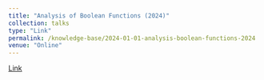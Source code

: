 ```yaml
---
title: "Analysis of Boolean Functions (2024)"
collection: talks
type: "Link"
permalink: /knowledge-base/2024-01-01-analysis-boolean-functions-2024
venue: "Online"
---
```


[Link](https://nlyu1.github.io/analysis-boolean-function)